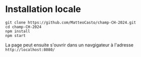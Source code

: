 # Installation locale

```
git clone https://github.com/MatteoCasto/champ-CH-2024.git
cd champ-CH-2024
npm install
npm start
```

La page peut ensuite s'ouvrir dans un navgigateur à l'adresse `http://localhost:8080/`

